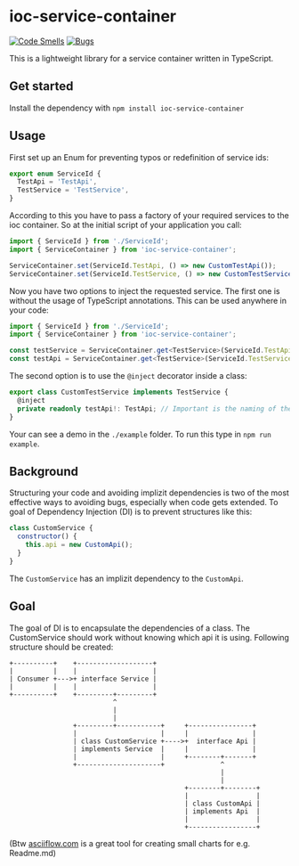 # ioc-service-container

[![Code Smells](https://sonarcloud.io/api/project_badges/measure?project=mrcwbr_ioc-service-container&metric=code_smells)](https://sonarcloud.io/dashboard?id=mrcwbr_ioc-service-container)
[![Bugs](https://sonarcloud.io/api/project_badges/measure?project=mrcwbr_ioc-service-container&metric=bugs)](https://sonarcloud.io/dashboard?id=mrcwbr_ioc-service-container)

This is a lightweight library for a service container written in TypeScript.

## Get started

Install the dependency with `npm install ioc-service-container
`

## Usage

First set up an Enum for preventing typos or redefinition of service ids:

```typescript
export enum ServiceId {
  TestApi = 'TestApi',
  TestService = 'TestService',
}
```

According to this you have to pass a factory of your required services to the ioc container. So at the initial script of
your application you call:

```typescript
import { ServiceId } from './ServiceId';
import { ServiceContainer } from 'ioc-service-container';

ServiceContainer.set(ServiceId.TestApi, () => new CustomTestApi());
ServiceContainer.set(ServiceId.TestService, () => new CustomTestService());
```

Now you have two options to inject the requested service. The first one is without the usage of TypeScript annotations.
This can be used anywhere in your code:

```typescript
import { ServiceId } from './ServiceId';
import { ServiceContainer } from 'ioc-service-container';

const testService = ServiceContainer.get<TestService>(ServiceId.TestApi);
const testApi = ServiceContainer.get<TestService>(ServiceId.TestService);
```

The second option is to use the `@inject` decorator inside a class:

```typescript
export class CustomTestService implements TestService {
  @inject
  private readonly testApi!: TestApi; // Important is the naming of the property, its mapped to a sericeId
}
```

Your can see a demo in the `./example` folder. To run this type in `npm run example`.

## Background

Structuring your code and avoiding implizit dependencies is two of the most effective ways to avoiding bugs, especially
when code gets extended. To goal of Dependency Injection (DI) is to prevent structures like this:

```javascript
class CustomService {
  constructor() {
    this.api = new CustomApi();
  }
}
```

The `CustomService` has an implizit dependency to the `CustomApi`.

## Goal

The goal of DI is to encapsulate the dependencies of a class. The CustomService should work without knowing which api it
is using. Following structure should be created:

```
+----------+    +-------------------+
|          |    |                   |
| Consumer +--->+ interface Service |
|          |    |                   |
+----------+    +---------+---------+
                          ^
                          |
                          |
                +---------+-----------+     +----------------+
                |                     |     |                |
                | class CustomService +---->+  interface Api |
                | implements Service  |     |                |
                |                     |     +--------+-------+
                +---------------------+              ^
                                                     |
                                                     |
                                            +--------+--------+
                                            |                 |
                                            | class CustomApi |
                                            | implements Api  |
                                            |                 |
                                            +-----------------+

```

(Btw [asciiflow.com](http://asciiflow.com/) is a great tool for creating small charts for e.g. Readme.md)
